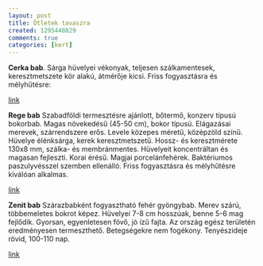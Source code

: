 ```yaml
---
layout: post
title: Ötletek tavaszra
created: 1295448829
comments: true
categories: [kert]
---
```

<strong>Cerka bab</strong>. Sárga hüvelyei vékonyak, teljesen szálkamentesek, keresztmetszete kör alakú, átmérője kicsi. Friss fogyasztásra és mélyhűtésre:

<a href="http://kertklub.hu/index.php?page=shop.product_details&flypage=shop.flypage&product_id=12&category_id=7&manufacturer_id=0&option=com_virtuemart&Itemid=1">link</a>

<strong>Rege bab</strong> Szabadföldi termesztésre ajánlott, bőtermő, konzerv típusú bokorbab.
Magas növekedésű (45-50 cm), bokor típusú. Elágazásai merevek, szárrendszere erős. Levele közepes méretű, középzöld színű. Hüvelye élénksárga, kerek keresztmetszetű. Hossz- és keresztmérete 130x8 mm, szálka- és membránmentes. Hüvelyeit koncentráltan és magasan fejleszti. Korai érésű.
Magjai porcelánfehérek. Baktériumos paszulyvésszel szemben ellenálló.
Friss fogyasztásra és mélyhűtésre kiválóan alkalmas.

<a href="http://kertklub.hu/index.php?page=shop.product_details&flypage=shop.flypage&product_id=10&category_id=7&manufacturer_id=0&option=com_virtuemart&Itemid=1">link</a>

<strong>Zenit bab</strong> Szárazbabként fogyasztható fehér gyöngybab. Merev szárú, többemeletes bokrot képez. Hüvelyei 7-8 cm hosszúak, benne 5-6 mag fejlődik.
Gyorsan, egyenletesen fövő, jó ízű fajta. Az ország egész területén eredményesen termeszthető. Betegségekre nem fogékony. Tenyészideje rövid, 100-110 nap.

<a href="http://kertklub.hu/index.php?page=shop.product_details&flypage=shop.flypage&product_id=20&category_id=7&manufacturer_id=0&option=com_virtuemart&Itemid=1">link</a>

